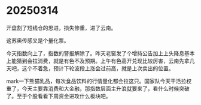 # 20250314

开盘割了短线仓的思进，损失惨重，进了云南。

这苏奥传感又是个量化票。

今天指数向上了，指数的警报解除了。昨天老窖发了个增持公告加上上头降息基本上能猜到会拉消费，就是有色不及预期。上午有色高开兑现比较厉害，云南先拿几天吧，这个不着急，预计下轮波段上涨会过前高，就是上次卖出的位置。

mark一下熊猫乳品，每次食品饮料的行情量化都会拉这只。国家队今天干活拉权重了，今天主要靠消费和大金融，那指数层面主升浪就要来了，看什么时候突破了。至于个股看看下周资金进攻什么板块吧。
